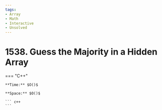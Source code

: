 ```yaml
---
tags:
- Array
- Math
- Interactive
- Unsolved
---
```



# 1538. Guess the Majority in a Hidden Array

=== "C++"

    **Time:** $O()$

    **Space:** $O()$

    ``` c++
    ```